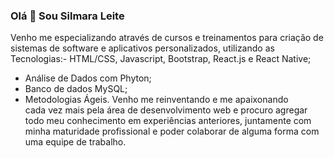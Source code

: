 ### Olá 👋 Sou Silmara Leite

<!--
**Silmaraleitec/Silmaraleitec** is a ✨ _special_ ✨ repository because its `README.md` (this file) appears on your GitHub profile.


-->
Venho me especializando através de cursos e treinamentos para criação de sistemas de software e aplicativos personalizados, utilizando as Tecnologias:- HTML/CSS, Javascript, Bootstrap, React.js e React Native;
- Análise de Dados com Phyton;
- Banco de dados MySQL;
- Metodologias Ágeis. Venho me reinventando e me apaixonando cada vez mais pela área de desenvolvimento web e procuro agregar todo meu conhecimento em experiências anteriores, juntamente com minha maturidade profissional e poder colaborar de alguma forma com uma equipe de trabalho.
